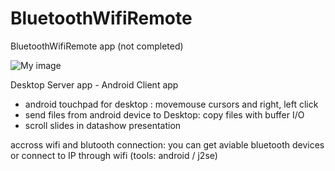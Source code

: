 BluetoothWifiRemote
===================
BluetoothWifiRemote app (not completed)

![My image](https://camo.githubusercontent.com/76d7496c3e30a27a53d14513e262baf4e705b3f4/687474703a2f2f7777772e6d65646961666972652e636f6d2f636f6e766b65792f613663392f763170317435397277367132326c6366672e6a70673f73697a655f69643d38)

Desktop Server app - Android Client app

- android touchpad for desktop : movemouse cursors and right, left click
- send files from android device to Desktop: copy files with buffer I/O
- scroll slides in datashow presentation

accross wifi and blutooth connection: you can get aviable bluetooth devices or connect to IP through wifi
(tools: android / j2se)

